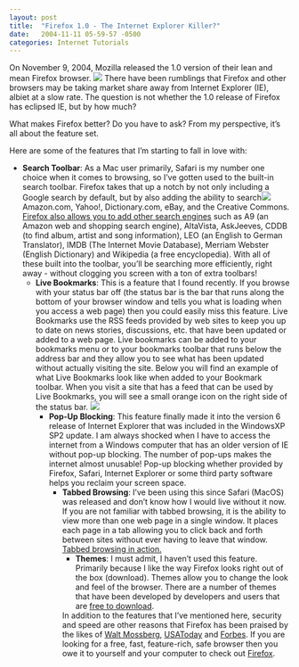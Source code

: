 ```yaml
---
layout: post
title:  "Firefox 1.0 - The Internet Explorer Killer?"
date:   2004-11-11 05-59-57 -0500
categories: Internet Tutorials
---
```


On November 9, 2004, Mozilla released the 1.0 version of their lean and mean Firefox browser. ![][1] There have been rumblings that Firefox and other browsers may be taking market share away from Internet Explorer (IE), albiet at a slow rate. The question is not whether the 1.0 release of Firefox has eclipsed IE, but by how much?

What makes Firefox better? Do you have to ask? From my perspective, it’s all about the feature set.

Here are some of the features that I’m starting to fall in love with:

*   **Search Toolbar**: As a Mac user primarily, Safari is my number one choice when it comes to browsing, so I’ve gotten used to the built-in search toolbar. Firefox takes that up a notch by not only including a Google search by default, but by also adding the ability to search![][2] Amazon.com, Yahoo!, Dictionary.com, eBay, and the Creative Commons. [Firefox also allows you to add other search engines][3] such as A9 (an Amazon web and shopping search engine), AltaVista, AskJeeves, CDDB (to find album, artist and song information), LEO (an English to German Translator), IMDB (The Internet Movie Database), Merriam Webster (English Dictionary) and Wikipedia (a free encyclopedia). With all of these built into the toolbar, you’ll be searching more efficiently, right away - without clogging you screen with a ton of extra toolbars! 
    *   **Live Bookmarks**: This is a feature that I found recently. If you browse with your status bar off (the status bar is the bar that runs along the bottom of your browser window and tells you what is loading when you access a web page) then you could easily miss this feature. Live Bookmarks use the RSS feeds provided by web sites to keep you up to date on news stories, discussions, etc. that have been updated or added to a web page. Live bookmarks can be added to your bookmarks menu or to your bookmarks toolbar that runs below the address bar and they allow you to see what has been updated without actually visiting the site. Below you will find an example of what Live Bookmarks look like when added to your Bookmark toolbar. When you visit a site that has a feed that can be used by Live Bookmarks, you will see a small orange icon on the right side of the status bar. ![][4] 
        *   **Pop-Up Blocking**: This feature finally made it into the version 6 release of Internet Explorer that was included in the WindowsXP SP2 update. I am always shocked when I have to access the internet from a Windows computer that has an older version of IE without pop-up blocking. The number of pop-ups makes the internet almost unusable! Pop-up blocking whether provided by Firefox, Safari, Internet Explorer or some third party software helps you reclaim your screen space.
            *   **Tabbed Browsing**: I’ve been using this since Safari (MacOS) was released and don’t know how I would live without it now. If you are not familiar with tabbed browsing, it is the ability to view more than one web page in a single window. It places each page in a tab allowing you to click back and forth between sites without ever having to leave that window. [Tabbed browsing in action.][5] 
                *   **Themes**: I must admit, I haven’t used this feature. Primarily because I like the way Firefox looks right out of the box (download). Themes allow you to change the look and feel of the browser. There are a number of themes that have been developed by developers and users that are [free to download][6]. </ul>
                    In addition to the features that I’ve mentioned here, security and speed are other reasons that Firefox has been praised by the likes of [Walt Mossberg][7], [USAToday][8] and [Forbes][9]. If you are looking for a free, fast, feature-rich, safe browser then you owe it to yourself and your computer to check out [Firefox][10].

 [1]: http://www.gbradhopkins.com/images/internet/firefox/firefox-icon.gif
 [2]: http://www.gbradhopkins.com/images/internet/firefox/search-toolbar.gif
 [3]: http://www.mozilla.org/products/firefox/central.html#central-engines
 [4]: http://www.gbradhopkins.com/images/internet/firefox/gbrad-livebookmarks.gif
 [5]: http://www.mozilla.org/products/firefox/tabbed-browsing.html
 [6]: https://update.mozilla.org/themes/?application={ec8030f7-c20a-464f-9b0e-13a3a9e97384}
 [7]: http://ptech.wsj.com/archive/mailbox-20040909.html
 [8]: http://www.usatoday.com/tech/news/computersecurity/2004-09-08-zombieinfect_x.htm
 [9]: http://www.forbes.com/2004/09/29/cx_ah_0929tentech.html?partner=tentech_newsletter
 [10]: http://www.mozilla.org/products/firefox/


